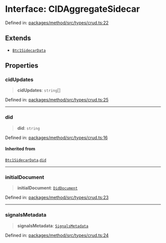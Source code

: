 # Interface: CIDAggregateSidecar

Defined in: [packages/method/src/types/crud.ts:22](https://github.com/dcdpr/did-btcr2-js/blob/4a717493e735221d072999f212891939f4de3f23/packages/method/src/types/crud.ts#L22)

## Extends

- [`Btc1SidecarData`](Btc1SidecarData.md)

## Properties

### cidUpdates

> **cidUpdates**: `string`[]

Defined in: [packages/method/src/types/crud.ts:25](https://github.com/dcdpr/did-btcr2-js/blob/4a717493e735221d072999f212891939f4de3f23/packages/method/src/types/crud.ts#L25)

***

### did

> **did**: `string`

Defined in: [packages/method/src/types/crud.ts:16](https://github.com/dcdpr/did-btcr2-js/blob/4a717493e735221d072999f212891939f4de3f23/packages/method/src/types/crud.ts#L16)

#### Inherited from

[`Btc1SidecarData`](Btc1SidecarData.md).[`did`](Btc1SidecarData.md#did)

***

### initialDocument

> **initialDocument**: [`DidDocument`](../classes/DidDocument.md)

Defined in: [packages/method/src/types/crud.ts:23](https://github.com/dcdpr/did-btcr2-js/blob/4a717493e735221d072999f212891939f4de3f23/packages/method/src/types/crud.ts#L23)

***

### signalsMetadata

> **signalsMetadata**: [`SignalsMetadata`](../type-aliases/SignalsMetadata.md)

Defined in: [packages/method/src/types/crud.ts:24](https://github.com/dcdpr/did-btcr2-js/blob/4a717493e735221d072999f212891939f4de3f23/packages/method/src/types/crud.ts#L24)

